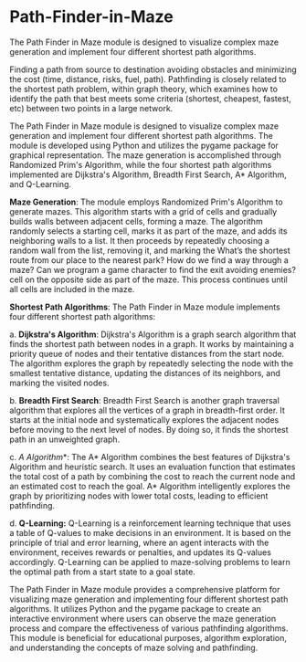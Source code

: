# Path-Finder-in-Maze
The Path Finder in Maze module is designed to visualize complex maze generation and implement four different shortest path algorithms. 

Finding a path from source to destination avoiding obstacles and minimizing the cost (time, distance, risks, fuel, path).
Pathfinding is closely related to the shortest path problem, within graph theory, which examines how to identify the path that best meets some criteria (shortest, cheapest, fastest, etc) between two points in a large network.

The Path Finder in Maze module is designed to visualize complex maze generation and implement four different shortest path algorithms. The module is developed using Python and utilizes the pygame package for graphical representation. The maze generation is accomplished through Randomized Prim's Algorithm, while the four shortest path algorithms implemented are Dijkstra's Algorithm, Breadth First Search, A* Algorithm, and Q-Learning.

**Maze Generation**:
The module employs Randomized Prim's Algorithm to generate mazes. This algorithm starts with a grid of cells and gradually builds walls between adjacent cells, forming a maze. The algorithm randomly selects a starting cell, marks it as part of the maze, and adds its neighboring walls to a list. It then proceeds by repeatedly choosing a random wall from the list, removing it, and marking the
What’s the shortest route from our place to the nearest park?
How do we find a way through a maze?
Can we program a game character to find the exit avoiding enemies?
cell on the opposite side as part of the maze. This process continues until all cells are included in the maze.

**Shortest Path Algorithms**:
The Path Finder in Maze module implements four different shortest path algorithms:

a. **Dijkstra's Algorithm**:
Dijkstra's Algorithm is a graph search algorithm that finds the shortest path between nodes in a graph. It works by maintaining a priority queue of nodes and their tentative distances from the start node. The algorithm explores the graph by repeatedly selecting the node with the smallest tentative distance, updating the distances of its neighbors, and marking the visited nodes.

b. **Breadth First Search**:
Breadth First Search is another graph traversal algorithm that explores all the vertices of a graph in breadth-first order. It starts at the initial node and systematically explores the adjacent nodes before moving to the next level of nodes. By doing so, it finds the shortest path in an unweighted graph.

c. **A* Algorithm**: The A* Algorithm combines the best features of Dijkstra's Algorithm and heuristic search. It uses an evaluation function that estimates the total cost of a path by combining the cost to reach the current node and an estimated cost to reach the goal. A* Algorithm intelligently explores the graph by prioritizing nodes with lower total costs, leading to efficient pathfinding.

d. **Q-Learning:**
Q-Learning is a reinforcement learning technique that uses a table of Q-values to make decisions in an environment. It is based on the principle of trial and error learning, where an agent interacts with the environment, receives rewards or penalties, and updates its Q-values accordingly. Q-Learning can be applied to maze-solving problems to learn the optimal path from a start state to a goal state.

The Path Finder in Maze module provides a comprehensive platform for visualizing maze generation and implementing four different shortest path algorithms. It utilizes Python and the pygame package to create an interactive environment where users can observe the maze generation process and compare the effectiveness of various pathfinding algorithms. This module is beneficial for educational purposes, algorithm exploration, and understanding the concepts of maze solving and pathfinding.
